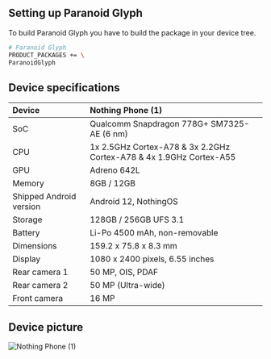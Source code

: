 ## Setting up Paranoid Glyph
To build Paranoid Glyph you have to build the package in your device tree.
```bash
# Paranoid Glyph
PRODUCT_PACKAGES += \
ParanoidGlyph
```

## Device specifications

| Device                  | Nothing Phone (1)                                                      |
| :---------------------- | :--------------------------------------------------------------------- |
| SoC                     | Qualcomm Snapdragon 778G+ SM7325-AE (6 nm)                             |
| CPU                     | 1x 2.5GHz Cortex-A78 & 3x 2.2GHz Cortex-A78 & 4x 1.9GHz Cortex-A55     |
| GPU                     | Adreno 642L                                                            |
| Memory                  | 8GB / 12GB                                                             |
| Shipped Android version | Android 12, NothingOS                                                  |
| Storage                 | 128GB / 256GB UFS 3.1                                                  |
| Battery                 | Li-Po 4500 mAh, non-removable                                          |
| Dimensions              | 159.2 x 75.8 x 8.3 mm                                                  |
| Display                 | 1080 x 2400 pixels, 6.55 inches                                        |
| Rear camera 1           | 50 MP, OIS, PDAF                                                       |
| Rear camera 2           | 50 MP (Ultra-wide)                                                     |
| Front camera            | 16 MP                                                                  |


## Device picture

![Nothing Phone (1)](https://abload.de/img/68747470733a2f2f6431d7f32.jpeg)


